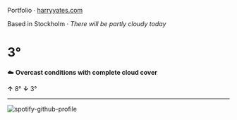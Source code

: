 Portfolio · [harryyates.com](https://harryyates.com)

<!-- WEATHER_START -->
Based in Stockholm · *There will be partly cloudy today*

# 3°
☁️ **Overcast conditions with complete cloud cover**

**↑** 8° **↓** 3°

---
<!-- WEATHER_END -->

<p align="left">
  <a>
    <img src="https://spotify-github-profile.kittinanx.com/api/view?uid=bigbello&cover_image=true&theme=natemoo-re&show_offline=true&background_color=121212&interchange=false&bar_color=53b14f&bar_color_cover=false" alt="spotify-github-profile">
  </a>
</p>